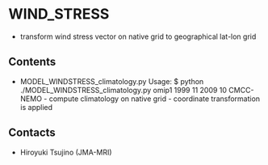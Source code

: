 WIND_STRESS
========

  * transform wind stress vector on native grid to geographical lat-lon grid


Contents
--------

  * MODEL_WINDSTRESS_climatology.py
      Usage: $ python ./MODEL_WINDSTRESS_climatology.py omip1 1999 11 2009 10 CMCC-NEMO
        - compute climatology on native grid
        - coordinate transformation is applied


Contacts
--------

  * Hiroyuki Tsujino (JMA-MRI)

